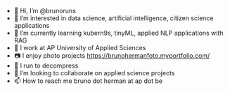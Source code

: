 - 👋 Hi, I’m @brunoruns
- 👀 I’m interested in data science, artificial intelligence, citizen science applications
- 🌱 I’m currently learning kubern9s, tinyML, applied NLP applications with RAG
- 🏫 I work at AP University of Applied Sciences
- 📷 I enjoy photo projects https://brunohermanfoto.myportfolio.com/
- 🏃 I run to decompress
- 💞️ I’m looking to collaborate on applied science projects
- 📫 How to reach me bruno dot herman at ap dot be

<!---
brunoruns/brunoruns is a ✨ special ✨ repository because its `README.md` (this file) appears on your GitHub profile.
You can click the Preview link to take a look at your changes.
--->
